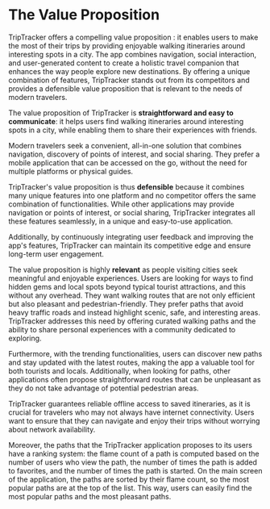 # The Value Proposition

TripTracker offers a compelling value proposition : it enables users to make the most of their trips 
by providing enjoyable walking itineraries around interesting spots in a city. The app combines 
navigation, social interaction, and user-generated content to create a holistic travel companion 
that enhances the way people explore new destinations. By offering a unique combination of features, 
TripTracker stands out from its competitors and provides a defensible value proposition that is 
relevant to the needs of modern travelers.

The value proposition of TripTracker is **straightforward and easy to communicate**: it helps users 
find walking itineraries around interesting spots in a city, while enabling them to share their 
experiences with friends.


Modern travelers seek a convenient, all-in-one solution that combines navigation, discovery of 
points of interest, and social sharing. They prefer a mobile application that can be accessed on the 
go, without the need for multiple platforms or physical guides.

TripTracker's value proposition is thus **defensible** because it combines many unique features into one 
platform and no competitor offers the same combination of functionalities. While other applications 
may provide navigation or points of interest, or social sharing, TripTracker integrates all these 
features seamlessly, in a unique and easy-to-use application. 

Additionally, by continuously integrating user feedback and improving the app's features, 
TripTracker can maintain its competitive edge and ensure long-term user engagement.

The value proposition is highly **relevant** as people visiting cities seek meaningful and enjoyable 
experiences. Users are looking for ways to find hidden gems and local spots beyond typical tourist 
attractions, and this without any overhead. They want walking routes that are not only efficient 
but also pleasant and pedestrian-friendly. They prefer paths that avoid heavy traffic roads and 
instead highlight scenic, safe, and interesting areas. TripTracker addresses this need by offering 
curated walking paths and the ability to share personal experiences with a community dedicated to 
exploring.

Furthermore, with the trending functionalities, users can discover new paths and stay updated with 
the latest routes, making the app a valuable tool for both tourists and locals. Additionally, when 
looking for paths, other applications often propose straightforward routes that can be unpleasant as 
they do not take advantage of potential pedestrian areas. 

TripTracker guarantees reliable offline access to saved itineraries, as it is crucial for travelers 
who may not always have internet connectivity. Users want to ensure that they can navigate and enjoy 
their trips without worrying about network availability.

Moreover, the paths that the TripTracker application proposes to its users have a ranking system: 
the flame count of a path is computed based on the number of users who view the path, the number of 
times the path is added to favorites, and the number of times the path is started. On the main 
screen of the application, the paths are sorted by their flame count, so the most popular paths are 
at the top of the list. This way, users can easily find the most popular paths and the most pleasant 
paths.
